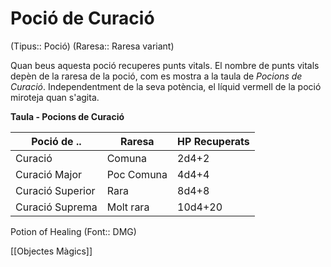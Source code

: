 # Poció de Curació

(Tipus:: Poció) (Raresa:: Raresa variant)

Quan beus aquesta poció recuperes punts vitals. El nombre de punts vitals depèn de la raresa de la poció, com es mostra a la taula de *Pocions de Curació*. Independentment de la seva potència, el líquid vermell de la poció miroteja quan s'agita.

**Taula - Pocions de Curació**

| Poció de ..    | Raresa    | HP Recuperats |
|------------------|-----------|-------------|
| Curació          | Comuna    | 2d4+2       |
| Curació Major | Poc Comuna | 4d4+4       |
| Curació Superior | Rara      | 8d4+8       |
| Curació Suprema  | Molt rara | 10d4+20     |

Potion of Healing (Font:: DMG)

[[Objectes Màgics]]